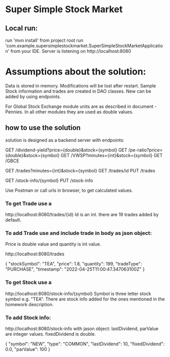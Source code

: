 # Super Simple Stock Market

## Local run:
run 'mvn install' from project root
run 'com.example.supersimplestockmarket.SuperSimpleStockMarketApplication' from your IDE.
Server is listening on http://localhost:8080

# Assumptions about the solution:
Data is stored in memory. Modifications will be lost after restart. 
Sample Stock information and trades are created in DAO classes. New can be added by using endpoints.

For Global Stock Exchange module units are as described in document - Pennies. In all other modules they are used as double values.


## how to use the solution
solution is designed as a backend server with endpoints:

GET /dividend-yield?price={double}&stock={symbol}
GET /pe-ratio?price={double}&stock={symbol}
GET /VWSP?minutes={int}&stock={symbol}
GET /GBCE

GET /trades?minutes={int}&stock={symbol}
GET /trades/id
PUT /trades

GET /stock-info/{symbol}
PUT /stock-info

Use Postman or call urls in browser, to get calculated values. 

### To get Trade use a
http://localhost:8080/trades/{id}
Id is an int. there are 19 trades added by default.

### To add Trade use and include trade in body as json object:
Price is double value and quantity is int value.

http://localhost:8080/trades

{
    "stockSymbol": "TEA",
    "price": 1.8,
    "quantity": 199,
    "tradeType": "PURCHASE",
    "timestamp": "2022-04-25T11:00:47.347063100Z"
}


### To get Stock use a
http://localhost:8080/stock-info/{symbol}
Symbol is three letter stock symbol e.g. "TEA". There are stock info added for the ones mentioned in the homework description. 

### To add Stock info: 
http://localhost:8080/stock-info 
with jason object:
lastDividend, parValue are integer values. fixedDividend is double.

{
    "symbol": "NEW",
    "type": "COMMON",
    "lastDividend": 10,
    "fixedDividend": 0.0,
    "parValue": 100
}